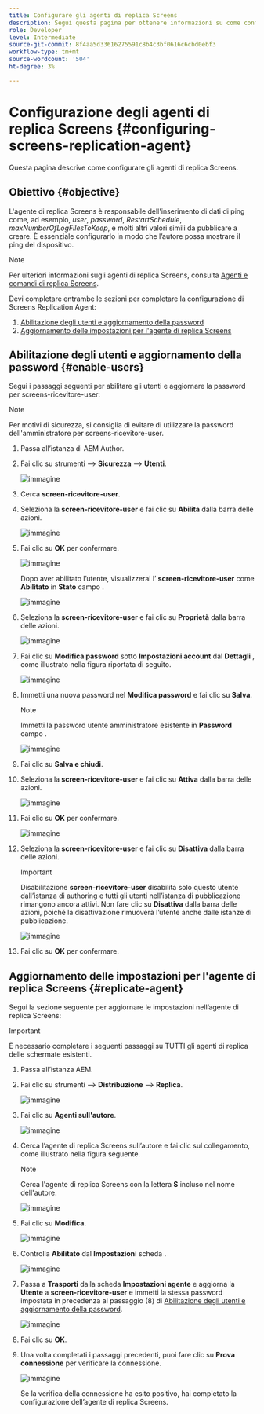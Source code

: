 ```yaml
---
title: Configurare gli agenti di replica Screens
description: Segui questa pagina per ottenere informazioni su come configurare gli agenti di replica Screens.
role: Developer
level: Intermediate
source-git-commit: 8f4aa5d33616275591c8b4c3bf0616c6cbd0ebf3
workflow-type: tm+mt
source-wordcount: '504'
ht-degree: 3%

---
```



# Configurazione degli agenti di replica Screens {#configuring-screens-replication-agent}

Questa pagina descrive come configurare gli agenti di replica Screens.

## Obiettivo {#objective}

L&#39;agente di replica Screens è responsabile dell&#39;inserimento di dati di ping come, ad esempio, *user*, *password*, *RestartSchedule*, *maxNumberOfLogFilesToKeep*, e molti altri valori simili da pubblicare a creare. È essenziale configurarlo in modo che l’autore possa mostrare il ping del dispositivo.

>[!NOTE]
>Per ulteriori informazioni sugli agenti di replica Screens, consulta [Agenti e comandi di replica Screens](https://experienceleague.adobe.com/docs/experience-manager-screens/user-guide/administering/author-publish/author-publish-architecture-overview.html?lang=en#screens-replication-agents-and-commands).

Devi completare entrambe le sezioni per completare la configurazione di Screens Replication Agent:

1. [Abilitazione degli utenti e aggiornamento della password](#enable-users)
1. [Aggiornamento delle impostazioni per l&#39;agente di replica Screens](#replicate-agent)

## Abilitazione degli utenti e aggiornamento della password {#enable-users}

Segui i passaggi seguenti per abilitare gli utenti e aggiornare la password per screens-ricevitore-user:

>[!NOTE]
>Per motivi di sicurezza, si consiglia di evitare di utilizzare la password dell&#39;amministratore per screens-ricevitore-user.

1. Passa all’istanza di AEM Author.

1. Fai clic su strumenti —> **Sicurezza** —> **Utenti**.

   ![immagine](/help/user-guide/assets/screens-replication/screens-replication1.png)

1. Cerca **screen-ricevitore-user**.

1. Seleziona la **screen-ricevitore-user** e fai clic su **Abilita** dalla barra delle azioni.

   ![immagine](/help/user-guide/assets/screens-replication/screens-replication2.png)

1. Fai clic su **OK** per confermare.

   ![immagine](/help/user-guide/assets/screens-replication/screens-replication3.png)

   Dopo aver abilitato l’utente, visualizzerai l’ **screen-ricevitore-user** come **Abilitato** in **Stato** campo .

   ![immagine](/help/user-guide/assets/screens-replication/screens-replication4.png)

1. Seleziona la **screen-ricevitore-user** e fai clic su **Proprietà** dalla barra delle azioni.

   ![immagine](/help/user-guide/assets/screens-replication/screens-replication5.png)

1. Fai clic su **Modifica password** sotto **Impostazioni account** dal **Dettagli** , come illustrato nella figura riportata di seguito.

   ![immagine](/help/user-guide/assets/screens-replication/screens-replication6.png)

1. Immetti una nuova password nel **Modifica password** e fai clic su **Salva**.

   >[!NOTE]
   >Immetti la password utente amministratore esistente in **Password** campo .

   ![immagine](/help/user-guide/assets/screens-replication/screens-replication7.png)

1. Fai clic su **Salva e chiudi**.

1. Seleziona la **screen-ricevitore-user** e fai clic su **Attiva** dalla barra delle azioni.

   ![immagine](/help/user-guide/assets/screens-replication/screens-replication8.png)

1. Fai clic su **OK** per confermare.

   ![immagine](/help/user-guide/assets/screens-replication/screens-replication9.png)

1. Seleziona la **screen-ricevitore-user** e fai clic su **Disattiva** dalla barra delle azioni.

   >[!IMPORTANT]
   > Disabilitazione **screen-ricevitore-user** disabilita solo questo utente dall’istanza di authoring e tutti gli utenti nell’istanza di pubblicazione rimangono ancora attivi. Non fare clic su **Disattiva** dalla barra delle azioni, poiché la disattivazione rimuoverà l’utente anche dalle istanze di pubblicazione.

   ![immagine](/help/user-guide/assets/screens-replication/screens-replication10.png)

1. Fai clic su **OK** per confermare.

## Aggiornamento delle impostazioni per l&#39;agente di replica Screens {#replicate-agent}

Segui la sezione seguente per aggiornare le impostazioni nell’agente di replica Screens:

>[!IMPORTANT]
>È necessario completare i seguenti passaggi su TUTTI gli agenti di replica delle schermate esistenti.

1. Passa all’istanza AEM.

1. Fai clic su strumenti —> **Distribuzione** —> **Replica**.

   ![immagine](/help/user-guide/assets/screens-replication/screens-replication1a.png)

1. Fai clic su **Agenti sull&#39;autore**.

   ![immagine](/help/user-guide/assets/screens-replication/screens-replication1b.png)

1. Cerca l’agente di replica Screens sull’autore e fai clic sul collegamento, come illustrato nella figura seguente.

   >[!NOTE]
   >Cerca l&#39;agente di replica Screens con la lettera **S** incluso nel nome dell&#39;autore.

   ![immagine](/help/user-guide/assets/screens-replication/screens-replication1c.png)

1. Fai clic su **Modifica**.

   ![immagine](/help/user-guide/assets/screens-replication/screens-replication1d.png)

1. Controlla **Abilitato** dal **Impostazioni** scheda .

   ![immagine](/help/user-guide/assets/screens-replication/screens-replication1e.png)

1. Passa a **Trasporti** dalla scheda **Impostazioni agente** e aggiorna la **Utente** a **screen-ricevitore-user** e immetti la stessa password impostata in precedenza al passaggio (8) di [Abilitazione degli utenti e aggiornamento della password](#enable-users).

   ![immagine](/help/user-guide/assets/screens-replication/screens-replication1-f.png)

1. Fai clic su **OK**.

1. Una volta completati i passaggi precedenti, puoi fare clic su **Prova connessione** per verificare la connessione.

   ![immagine](/help/user-guide/assets/screens-replication/screens-replication1g.png)

   Se la verifica della connessione ha esito positivo, hai completato la configurazione dell’agente di replica Screens.